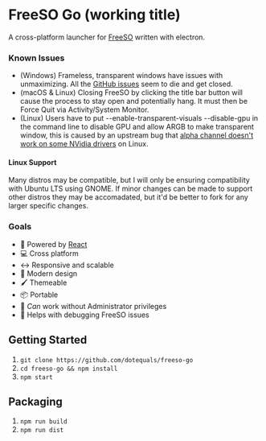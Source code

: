 # FreeSO Go (working title)
A cross-platform launcher for [FreeSO](https://github.com/riperiperi/FreeSO) written with electron.

### Known Issues
- (Windows) Frameless, transparent windows have issues with unmaximizing. All the [GitHub issues](https://github.com/electron/electron/issues?utf8=%E2%9C%93&q=unmaximize+frameless) seem to die and get closed.
- (macOS & Linux) Closing FreeSO by clicking the title bar button will cause the process to stay open and potentially hang. It must then be Force Quit via Activity/System Monitor.
- (Linux) Users have to put --enable-transparent-visuals --disable-gpu in the command line to disable GPU and allow ARGB to make transparent window, this is caused by an upstream bug that [alpha channel doesn't work on some NVidia drivers](https://bugs.chromium.org/p/chromium/issues/detail?id=369209) on Linux.

#### Linux Support
Many distros may be compatible, but I will only be ensuring compatibility with Ubuntu LTS using GNOME. If minor changes can be made to support other distros they may be accomadated, but it'd be better to fork for any larger specific changes.

### Goals
- 🚀 Powered by [React](https://reactjs.org/)
- 💻 Cross platform
- ↔ Responsive and scalable
- 🎨 Modern design
- 🖌 Themeable
- 📦 Portable
- 🚫 _Can_ work without Administrator privileges
- 🐞 Helps with debugging FreeSO issues

## Getting Started
1. `git clone https://github.com/dotequals/freeso-go`
2. `cd freeso-go && npm install`
3. `npm start`

## Packaging
1. `npm run build`
2. `npm run dist`
